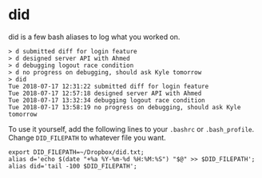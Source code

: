 
# did

did is a few bash aliases to log what you worked on.

```
> d submitted diff for login feature
> d designed server API with Ahmed
> d debugging logout race condition
> d no progress on debugging, should ask Kyle tomorrow
> did
Tue 2018-07-17 12:31:22 submitted diff for login feature
Tue 2018-07-17 12:57:18 designed server API with Ahmed
Tue 2018-07-17 13:32:34 debugging logout race condition
Tue 2018-07-17 13:58:19 no progress on debugging, should ask Kyle tomorrow
```

To use it yourself, add the following lines to your `.bashrc` or `.bash_profile`. Change `DID_FILEPATH` to whatever file you want.

```
export DID_FILEPATH=~/Dropbox/did.txt;
alias d='echo $(date "+%a %Y-%m-%d %H:%M:%S") "$@" >> $DID_FILEPATH';
alias did='tail -100 $DID_FILEPATH';
```
